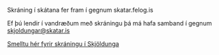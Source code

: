 Skráning í skátana fer fram í gegnum skatar.felog.is

Ef þú lendir í vandræðum með skráningu þá má hafa samband í gegnum skjoldungar@skatar.is

[ Smelltu hér fyrir skráningu í Skjöldunga ](https://skatar.felog.is/)
